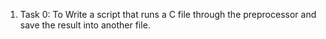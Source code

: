 1. Task 0: To Write a script that runs a C file through the preprocessor and save the result into another file.
